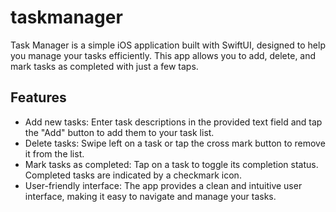 # taskmanager

Task Manager is a simple iOS application built with SwiftUI, designed to help you manage your tasks efficiently. This app allows you to add, delete, and mark tasks as completed with just a few taps.

## Features
- Add new tasks: Enter task descriptions in the provided text field and tap the "Add" button to add them to your task list.
- Delete tasks: Swipe left on a task or tap the cross mark button to remove it from the list.
- Mark tasks as completed: Tap on a task to toggle its completion status. Completed tasks are indicated by a checkmark icon.
- User-friendly interface: The app provides a clean and intuitive user interface, making it easy to navigate and manage your tasks.
